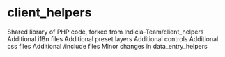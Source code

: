 # client_helpers
Shared library of PHP code,
forked from Indicia-Team/client_helpers
Additional i18n files
Additional preset layers
Additional controls
Additional css files
Additional /include files
Minor changes in data_entry_helpers
